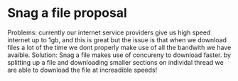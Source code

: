 # Snag a file proposal

Problems: currently our internet service providers give us high speed internet up to 1gb, 
and this is great but the issue is that when we download files a lot of the time we dont properly make use of all the bandwith we have 
avaible.
Solution: Snag a file makes use of concureny to download faster. by splitting up a file and downloading smaller sections on
individal thread we are able to download the file at increadible speeds!
